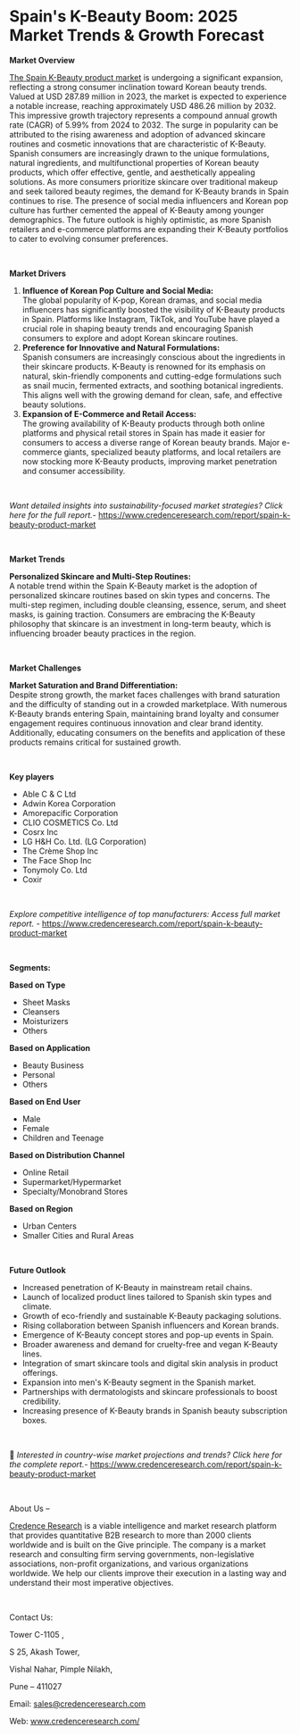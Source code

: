 # Spain's K-Beauty Boom: 2025 Market Trends & Growth Forecast


<p><strong>Market Overview</strong></p>
<p><a href="https://www.credenceresearch.com/report/spain-k-beauty-product-market">The Spain K-Beauty product market</a> is undergoing a significant expansion, reflecting a strong consumer inclination toward Korean beauty trends. Valued at USD 287.89 million in 2023, the market is expected to experience a notable increase, reaching approximately USD 486.26 million by 2032. This impressive growth trajectory represents a compound annual growth rate (CAGR) of 5.99% from 2024 to 2032. The surge in popularity can be attributed to the rising awareness and adoption of advanced skincare routines and cosmetic innovations that are characteristic of K-Beauty. Spanish consumers are increasingly drawn to the unique formulations, natural ingredients, and multifunctional properties of Korean beauty products, which offer effective, gentle, and aesthetically appealing solutions. As more consumers prioritize skincare over traditional makeup and seek tailored beauty regimes, the demand for K-Beauty brands in Spain continues to rise. The presence of social media influencers and Korean pop culture has further cemented the appeal of K-Beauty among younger demographics. The future outlook is highly optimistic, as more Spanish retailers and e-commerce platforms are expanding their K-Beauty portfolios to cater to evolving consumer preferences.</p>
<p><strong>&nbsp;</strong></p>
<p><strong>Market Drivers</strong></p>
<ol>
<li><strong>Influence of Korean Pop Culture and Social Media:</strong><br /> The global popularity of K-pop, Korean dramas, and social media influencers has significantly boosted the visibility of K-Beauty products in Spain. Platforms like Instagram, TikTok, and YouTube have played a crucial role in shaping beauty trends and encouraging Spanish consumers to explore and adopt Korean skincare routines.</li>
<li><strong>Preference for Innovative and Natural Formulations:</strong><br /> Spanish consumers are increasingly conscious about the ingredients in their skincare products. K-Beauty is renowned for its emphasis on natural, skin-friendly components and cutting-edge formulations such as snail mucin, fermented extracts, and soothing botanical ingredients. This aligns well with the growing demand for clean, safe, and effective beauty solutions.</li>
<li><strong>Expansion of E-Commerce and Retail Access:</strong><br /> The growing availability of K-Beauty products through both online platforms and physical retail stores in Spain has made it easier for consumers to access a diverse range of Korean beauty brands. Major e-commerce giants, specialized beauty platforms, and local retailers are now stocking more K-Beauty products, improving market penetration and consumer accessibility.</li>
</ol>
<p><strong>&nbsp;</strong></p>
<p><em>Want detailed insights into sustainability-focused market strategies? Click here for the full report.- </em><a href="https://www.credenceresearch.com/report/spain-k-beauty-product-market">https://www.credenceresearch.com/report/spain-k-beauty-product-market</a></p>
<p>&nbsp;</p>
<p><strong>Market Trends</strong></p>
<p><strong>Personalized Skincare and Multi-Step Routines:</strong><br /> A notable trend within the Spain K-Beauty market is the adoption of personalized skincare routines based on skin types and concerns. The multi-step regimen, including double cleansing, essence, serum, and sheet masks, is gaining traction. Consumers are embracing the K-Beauty philosophy that skincare is an investment in long-term beauty, which is influencing broader beauty practices in the region.</p>
<p><strong>&nbsp;</strong></p>
<p><strong>Market Challenges</strong></p>
<p><strong>Market Saturation and Brand Differentiation:</strong><br data-start="3114" data-end="3117" /> Despite strong growth, the market faces challenges with brand saturation and the difficulty of standing out in a crowded marketplace. With numerous K-Beauty brands entering Spain, maintaining brand loyalty and consumer engagement requires continuous innovation and clear brand identity. Additionally, educating consumers on the benefits and application of these products remains critical for sustained growth.</p>
<p><strong>&nbsp;</strong></p>
<p><strong>Key players</strong></p>
<ul>
<li>Able C &amp; C Ltd</li>
<li>Adwin Korea Corporation</li>
<li>Amorepacific Corporation</li>
<li>CLIO COSMETICS Co. Ltd</li>
<li>Cosrx Inc</li>
<li>LG H&amp;H Co. Ltd. (LG Corporation)</li>
<li>The Cr&egrave;me Shop Inc</li>
<li>The Face Shop Inc</li>
<li>Tonymoly Co. Ltd</li>
<li>Coxir</li>
</ul>
<p>&nbsp;</p>
<p><em>Explore competitive intelligence of top manufacturers: Access full market report. - </em><a href="https://www.credenceresearch.com/report/spain-k-beauty-product-market">https://www.credenceresearch.com/report/spain-k-beauty-product-market</a></p>
<p>&nbsp;</p>
<p><strong>Segments:</strong></p>
<p><strong>Based on Type</strong></p>
<ul>
<li>Sheet Masks</li>
<li>Cleansers</li>
<li>Moisturizers</li>
<li>Others</li>
</ul>
<p><strong>Based on Application</strong></p>
<ul>
<li>Beauty Business</li>
<li>Personal</li>
<li>Others</li>
</ul>
<p><strong>Based on End User</strong></p>
<ul>
<li>Male</li>
<li>Female</li>
<li>Children and Teenage</li>
</ul>
<p><strong>Based on Distribution Channel</strong></p>
<ul>
<li>Online Retail</li>
<li>Supermarket/Hypermarket</li>
<li>Specialty/Monobrand Stores</li>
</ul>
<p><strong>Based on Region</strong></p>
<ul>
<li>Urban Centers</li>
<li>Smaller Cities and Rural Areas</li>
</ul>
<p>&nbsp;</p>
<p><strong>Future Outlook </strong></p>
<ul>
<li>Increased penetration of K-Beauty in mainstream retail chains.</li>
<li>Launch of localized product lines tailored to Spanish skin types and climate.</li>
<li>Growth of eco-friendly and sustainable K-Beauty packaging solutions.</li>
<li>Rising collaboration between Spanish influencers and Korean brands.</li>
<li>Emergence of K-Beauty concept stores and pop-up events in Spain.</li>
<li>Broader awareness and demand for cruelty-free and vegan K-Beauty lines.</li>
<li>Integration of smart skincare tools and digital skin analysis in product offerings.</li>
<li>Expansion into men's K-Beauty segment in the Spanish market.</li>
<li>Partnerships with dermatologists and skincare professionals to boost credibility.</li>
<li>Increasing presence of K-Beauty brands in Spanish beauty subscription boxes.</li>
</ul>
<p><strong>&nbsp;</strong></p>
<p>📌 <em>Interested in country-wise market projections and trends? Click here for the complete report.- </em><a href="https://www.credenceresearch.com/report/spain-k-beauty-product-market">https://www.credenceresearch.com/report/spain-k-beauty-product-market</a></p>
<p>&nbsp;</p>
<p>About Us &ndash;</p>
<p><a href="https://www.credenceresearch.com/">Credence Research</a> is a viable intelligence and market research platform that provides quantitative B2B research to more than 2000 clients worldwide and is built on the Give principle. The company is a market research and consulting firm serving governments, non-legislative associations, non-profit organizations, and various organizations worldwide. We help our clients improve their execution in a lasting way and understand their most imperative objectives.</p>
<p>&nbsp;</p>
<p>Contact Us:</p>
<p>Tower C-1105 ,</p>
<p>S 25, Akash Tower,</p>
<p>Vishal Nahar, Pimple Nilakh,</p>
<p>Pune &ndash; 411027</p>
<p>Email: <a href="mailto:sales@credenceresearch.com">sales@credenceresearch.com</a></p>
<p>Web: <a href="http://www.credenceresearch.com/">www.credenceresearch.com/</a></p>
